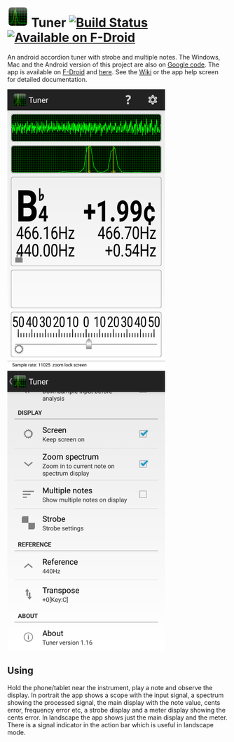 # ![Logo](src/main/res/drawable-mdpi/ic_launcher.png) Tuner [![Build Status](https://travis-ci.org/billthefarmer/tuner.svg?branch=master)](https://travis-ci.org/billthefarmer/tuner) [![Available on F-Droid](https://f-droid.org/wiki/images/c/ca/F-Droid-button_available-on_smaller.png)](https://f-droid.org/packages/org.billthefarmer.tuner)

An android accordion tuner with strobe and multiple notes. The
Windows, Mac and the Android version of this project are also on
[Google code](https://code.google.com/p/ctuner
"https://code.google.com/p/ctuner"). The app is available on
[F-Droid](https://f-droid.org/packages/org.billthefarmer.tuner)
and [here](https://github.com/billthefarmer/tuner/releases). See the
[Wiki](https://github.com/billthefarmer/tuner/wiki) or the app help
screen for detailed documentation.

![](https://github.com/billthefarmer/billthefarmer.github.io/raw/master/images/Tuner-portrait.png)
&nbsp;
![](https://github.com/billthefarmer/billthefarmer.github.io/raw/master/images/Tuner-settings.png)

Using
-----

Hold the phone/tablet near the instrument, play a note and observe the
display. In portrait the app shows a scope with the input signal, a
spectrum showing the processed signal, the main display with the note
value, cents error, frequency error etc, a strobe display and a meter
display showing the cents error. In landscape the app shows just the
main display and the meter. There is a signal indicator in the action
bar which is useful in landscape mode.
